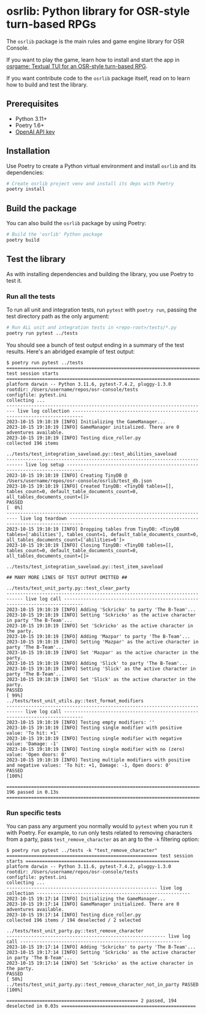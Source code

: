 # osrlib: Python library for OSR-style turn-based RPGs

The `osrlib` package is the main rules and game engine library for OSR Console.

If you want to play the game, learn how to install and start the app in [osrgame: Textual TUI for an OSR-style turn-based RPG](../osrgame/README.md).

If you want contribute code to the `osrlib` package itself, read on to learn how to build and test the library.

## Prerequisites

- Python 3.11+
- Poetry 1.6+
- [OpenAI API key](https://platform.openai.com/docs/quickstart/account-setup)

## Installation

Use Poetry to create a Python virtual environment and install `osrlib` and its dependencies:

```sh
# Create osrlib project venv and install its deps with Poetry
poetry install
```

## Build the package

You can also build the `osrlib` package by using Poetry:

```sh
# Build the 'osrlib' Python package
poetry build
```

## Test the library

As with installing dependencies and building the library, you use Poetry to test it.

### Run all the tests

To run all unit and integration tests, run `pytest` with `poetry run`, passing the test directory path as the only argument:

```sh
# Run ALL unit and integration tests in <repo-root>/tests/*.py
poetry run pytest ../tests
```

You should see a bunch of test output ending in a summary of the test results. Here's an abridged example of test output:

```console
$ poetry run pytest ../tests
========================================================================= test session starts ==========================================================================
platform darwin -- Python 3.11.6, pytest-7.4.2, pluggy-1.3.0
rootdir: /Users/username/repos/osr-console/tests
configfile: pytest.ini
collecting ...
------------------------------------------------------------------------- live log collection --------------------------------------------------------------------------
2023-10-15 19:10:19 [INFO] Initializing the GameManager...
2023-10-15 19:10:19 [INFO] GameManager initialized. There are 0 adventures available.
2023-10-15 19:10:19 [INFO] Testing dice_roller.py
collected 196 items

../tests/test_integration_saveload.py::test_abilities_saveload
---------------------------------------------------------------------------- live log setup ----------------------------------------------------------------------------
2023-10-15 19:10:19 [INFO] Creating TinyDB @ /Users/username/repos/osr-console/osrlib/test_db.json
2023-10-15 19:10:19 [INFO] Created TinyDB: <TinyDB tables=[], tables_count=0, default_table_documents_count=0, all_tables_documents_count=[]>
PASSED                                                                                                                                                           [  0%]
-------------------------------------------------------------------------- live log teardown ---------------------------------------------------------------------------
2023-10-15 19:10:19 [INFO] Dropping tables from TinyDB: <TinyDB tables=['abilities'], tables_count=1, default_table_documents_count=0, all_tables_documents_count=['abilities=6']>
2023-10-15 19:10:19 [INFO] Closing TinyDB: <TinyDB tables=[], tables_count=0, default_table_documents_count=0, all_tables_documents_count=[]>

../tests/test_integration_saveload.py::test_item_saveload

## MANY MORE LINES OF TEST OUTPUT OMITTED ##

../tests/test_unit_party.py::test_clear_party
---------------------------------------------------------------------------- live log call -----------------------------------------------------------------------------
2023-10-15 19:10:19 [INFO] Adding 'Sckricko' to party 'The B-Team'...
2023-10-15 19:10:19 [INFO] Setting 'Sckricko' as the active character in party 'The B-Team'...
2023-10-15 19:10:19 [INFO] Set 'Sckricko' as the active character in the party.
2023-10-15 19:10:19 [INFO] Adding 'Mazpar' to party 'The B-Team'...
2023-10-15 19:10:19 [INFO] Setting 'Mazpar' as the active character in party 'The B-Team'...
2023-10-15 19:10:19 [INFO] Set 'Mazpar' as the active character in the party.
2023-10-15 19:10:19 [INFO] Adding 'Slick' to party 'The B-Team'...
2023-10-15 19:10:19 [INFO] Setting 'Slick' as the active character in party 'The B-Team'...
2023-10-15 19:10:19 [INFO] Set 'Slick' as the active character in the party.
PASSED                                                                                                                                                           [ 99%]
../tests/test_unit_utils.py::test_format_modifiers
---------------------------------------------------------------------------- live log call -----------------------------------------------------------------------------
2023-10-15 19:10:19 [INFO] Testing empty modifiers: ''
2023-10-15 19:10:19 [INFO] Testing single modifier with positive value: 'To hit: +1'
2023-10-15 19:10:19 [INFO] Testing single modifier with negative value: 'Damage: -1'
2023-10-15 19:10:19 [INFO] Testing single modifier with no (zero) value: 'Open doors: 0'
2023-10-15 19:10:19 [INFO] Testing multiple modifiers with positive and negative values: 'To hit: +1, Damage: -1, Open doors: 0'
PASSED                                                                                                                                                           [100%]

========================================================================= 196 passed in 0.13s ==========================================================================
```

### Run specific tests

You can pass any argument you normally would to `pytest` when you run it with Poetry. For example, to run only tests related to removing characters from a party, pass `test_remove_character` as an arg to the `-k` filtering option:

```console
$ poetry run pytest ../tests -k "test_remove_character"
======================================================= test session starts ========================================================
platform darwin -- Python 3.11.6, pytest-7.4.2, pluggy-1.3.0
rootdir: /Users/username/repos/osr-console/tests
configfile: pytest.ini
collecting ...
------------------------------------------------------- live log collection --------------------------------------------------------
2023-10-15 19:17:14 [INFO] Initializing the GameManager...
2023-10-15 19:17:14 [INFO] GameManager initialized. There are 0 adventures available.
2023-10-15 19:17:14 [INFO] Testing dice_roller.py
collected 196 items / 194 deselected / 2 selected

../tests/test_unit_party.py::test_remove_character
---------------------------------------------------------- live log call -----------------------------------------------------------
2023-10-15 19:17:14 [INFO] Adding 'Sckricko' to party 'The B-Team'...
2023-10-15 19:17:14 [INFO] Setting 'Sckricko' as the active character in party 'The B-Team'...
2023-10-15 19:17:14 [INFO] Set 'Sckricko' as the active character in the party.
PASSED                                                                                                                       [ 50%]
../tests/test_unit_party.py::test_remove_character_not_in_party PASSED                                                       [100%]

================================================ 2 passed, 194 deselected in 0.03s =================================================
```
